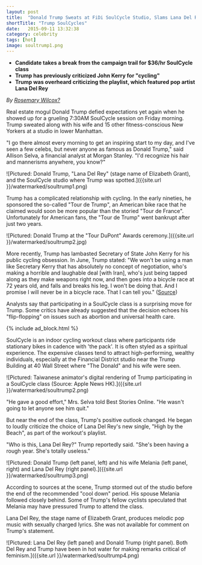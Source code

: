 ```yaml
---
layout: post
title:  "Donald Trump Sweats at FiDi SoulCycle Studio, Slams Lana Del Rey: 'She's Useless'"
shortTitle: "Trump SoulCycles"
date:   2015-09-11 13:32:38
category: celebrity
tags: [hot]
image: soultrump1.png
---
```


- __Candidate takes a break from the campaign trail for $36/hr SoulCycle class__
- __Trump has previously criticized John Kerry for "cycling"__
- __Trump was overheard criticizing the playlist, which featured pop artist Lana Del Rey__

*By [Rosemary Wilcox?](https://www.facebook.com/rosemarypwilcox)*

Real estate mogul Donald Trump defied expectations yet again when he showed up for a grueling 7:30AM SoulCycle session on Friday morning.  Trump sweated along with his wife and 15 other fitness-conscious New Yorkers at a studio in lower Manhattan.

"I go there almost every morning to get an inspiring start
to my day, and I've seen a few celebs, but never anyone as
famous as Donald Trump," said Allison Selva, a financial
analyst at Morgan Stanley.  "I'd recognize his hair and
mannerisms anywhere, you know?"

![Pictured: Donald Trump, "Lana Del Rey" (stage name of Elizabeth Grant), and the SoulCycle studio where Trump was spotted.]({{site.url }}/watermarked/soultrump1.png)

Trump has a complicated relationship with cycling.  In the early nineties, he sponsored the so-called "Tour de Trump", an American bike race that he claimed would soon be more popular than the storied "Tour de France".  Unfortunately for American fans, the "Tour de Trump" went bankrupt after just two years.

![Pictured: Donald Trump at the "Tour DuPont" Awards ceremony.]({{site.url }}/watermarked/soultrump2.jpg)


More recently, Trump has lambasted Secretary of State John Kerry for his public cycling obsession.  In June, Trump stated: "We won't be using a man like Secretary Kerry that has absolutely no concept of negotiation, who's making a horrible and laughable deal [with Iran], who's just being tapped along as they make weapons right now, and then goes into a bicycle race at 72 years old, and falls and breaks his leg.  I won't be doing that.  And I promise I will never be in a bicycle race.  That I can tell you."
([Source](http://www.businessinsider.com/donald-trump-criticizes-john-kerry-for-cycling-2015-6#ixzz3lIktO1dY))


Analysts say that participating in a SoulCycle class is a surprising move for Trump.  Some critics have already suggested that the decision echoes his "flip-flopping" on issues such as abortion and universal health care.  

{% include ad_block.html %}

SoulCycle is an indoor cycling workout class where participants ride stationary bikes in cadence with 'the pack'.  It is often styled as a spiritual experience.  The expensive classes tend to attract high-performing, wealthy individuals, especially at the Financial District studio near the Trump Building at 40 Wall Street where "The Donald" and his wife were seen. 

![Pictured: Taiwanese animator's digital rendering of Trump participating in a SoulCycle class (Source: Apple News HK).]({{site.url }}/watermarked/soultrump2.png)

"He gave a good effort," Mrs. Selva told Best Stories Online.  "He wasn't going to let anyone see him quit."

But near the end of the class, Trump's positive outlook changed.  He began to loudly criticize the choice of Lana Del Rey's new single, "High by the Beach", as part of the workout's playlist.

"Who is this, Lana Del Rey?"  Trump reportedly said.  "She's been having a rough year.  She's totally useless."

![Pictured: Donald Trump (left panel, left) and his wife Melania (left panel, right) and Lana Del Rey (right panel).]({{site.url }}/watermarked/soultrump3.png)

According to sources at the scene, Trump stormed out of the studio before the end of the recommended "cool down" period.   His spouse Melania followed closely behind.  Some of Trump's fellow cyclists speculated that Melania may have pressured Trump to attend the class.

Lana Del Rey, the stage name of Elizabeth Grant, produces melodic pop music with sexually charged lyrics.  She was not available for comment on Trump's statement. 

![Pictured: Lana Del Rey (left panel) and Donald Trump (right panel).  Both Del Rey and Trump have been in hot water for making remarks critical of feminism.]({{site.url }}/watermarked/soultrump4.png)
